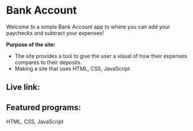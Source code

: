 # Bank Account
Welcome to a simple Bank Account app to where you can add your paychecks and subtract your expenses!</p>
 
**Purpose of the site:**  
- The site provides a tool to give the user a visual of how their expenses compares to their deposits.
- Making a site that uses HTML, CSS, JavaScript

## Live link: 


## Featured programs: 
HTML, CSS, JavaScript
  
